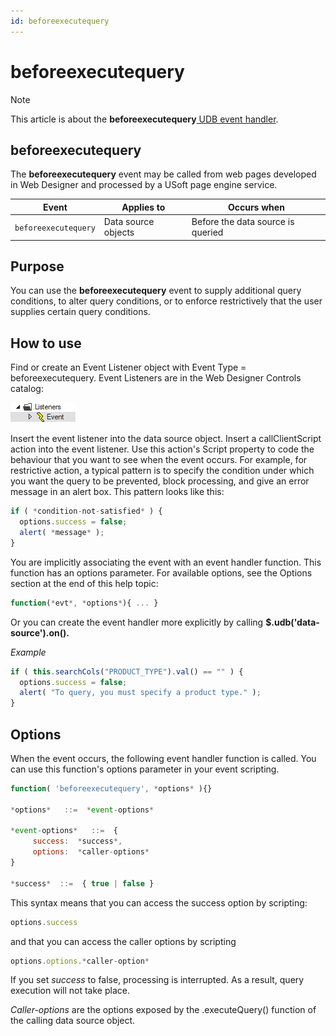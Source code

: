 ```yaml
---
id: beforeexecutequery
---
```


# beforeexecutequery



> [!NOTE]
> This article is about the **beforeexecutequery**[ UDB event handler](/docs/Web_and_app_UIs/UDB_Events).

## **beforeexecutequery**

The **beforeexecutequery** event may be called from web pages developed in Web Designer and processed by a USoft page engine service.

|**Event**|**Applies to**|**Occurs when**|
|--------|--------|--------|
|`beforeexecutequery`|Data source objects|Before the data source is queried|



## Purpose

You can use the **beforeexecutequery** event to supply additional query conditions, to alter query conditions, or to enforce restrictively that the user supplies certain query conditions.

## How to use

Find or create an Event Listener object with Event Type = beforeexecutequery. Event Listeners are in the Web Designer Controls catalog:

![](./assets/ff8672be-ff07-426e-ba7e-0ecf37444b63.png)

Insert the event listener into the data source object. Insert a callClientScript action into the event listener. Use this action's Script property to code the behaviour that you want to see when the event occurs. For example, for restrictive action, a typical pattern is to specify the condition under which you want the query to be prevented, block processing, and give an error message in an alert box. This pattern looks like this:

```js
if ( *condition-not-satisfied* ) {
  options.success = false;
  alert( *message* );
}
```

You are implicitly associating the event with an event handler function. This function has an options parameter. For available options, see the Options section at the end of this help topic:

```js
function(*evt*, *options*){ ... }
```

Or you can create the event handler more explicitly by calling **$.udb('data-source').on().**

*Example*

```js
if ( this.searchCols("PRODUCT_TYPE").val() == "" ) {
  options.success = false;
  alert( "To query, you must specify a product type." );
}
```

## Options

When the event occurs, the following event handler function is called. You can use this function's options parameter in your event scripting.

```js
function( 'beforeexecutequery', *options* ){}

*options*   ::=  *event-options*

*event-options*   ::=  {
     success:  *success*,
     options:  *caller-options*
}

*success*  ::=  { true | false }
```

This syntax means that you can access the success option by scripting:

```js
options.success
```

and that you can access the caller options by scripting

```js
options.options.*caller-option*
```

If you set *success* to false, processing is interrupted. As a result, query execution will not take place.

*Caller-options* are the options exposed by the .executeQuery() function of the calling data source object.